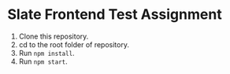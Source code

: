 # Slate Frontend Test Assignment

1. Clone this repository.
2. cd to the root folder of repository.
3. Run `npm install`.
4. Run `npm start`.
